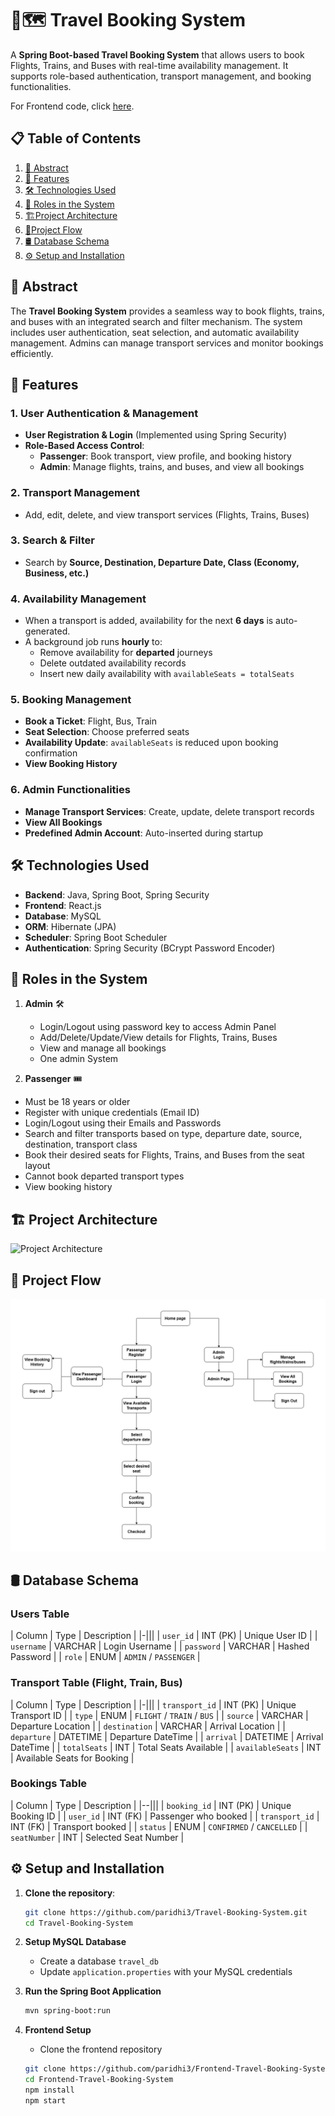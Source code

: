 <!--
# Travel Booking System

Frontend: https://github.com/paridhi3/Frontend-Travel-Booking-System

## **System Functionalities Overview**

### **1. User Authentication & Management**
- **User Registration & Login** (Implemented using Spring Security)
- **Role-Based Access Control**:
  - **Passenger**: View profile, Book Flights/Trains/Buses, View Booking History
  - **Admin**: Manage flights, trains, and buses, view all bookings

### **2. Transport Management**
- **Flight Management**: Add, edit, delete flights & view available flights
- **Train Management**: Add, edit, delete trains & view available trains
- **Bus Management**: Add, edit, delete buses & view available buses

### **3. Search & Filter**
- Search and filter transport options based on:
  - **Source**
  - **Destination**
  - **Departure Date**
  - **Class (Economy, Business, etc.)**

## **4. Availability Management**
- When a new transport is added through post method, availability for the next **6 days** is automatically generated.
- A background job runs **every hour** to:
  - Remove transport availability for **departed journeys**.
  - Delete availability records for **previous days**.
  - Insert a **new daily availability record**, setting `availableSeats = totalSeats`.

### **5. Booking Management**
- **Book a Ticket**: (Flight, Bus, Train)
- **Seat Selection**: Choose preferred seats from a seat layout.
- **Availability Update**: `availableSeats` is reduced when a booking is confirmed.
- **View Booking History**

### **6. Admin Functionalities**
- **Manage Transport Services** (Create, Read, Update, Delete Flights, Trains, and Buses)
- **View All Bookings**
- **Predefined Admin Credentials**:
  - A single **admin account** exists with **predefined credentials**, which are **automatically inserted/updated into the database on application startup**.
-->
# 📍🗺️ Travel Booking System  

A **Spring Boot-based Travel Booking System** that allows users to book Flights, Trains, and Buses with real-time availability management. It supports role-based authentication, transport management, and booking functionalities.

For Frontend code, click [here](https://github.com/paridhi3/Frontend-Travel-Booking-System).  

## 📋 Table of Contents  
1. [📄 Abstract](#-abstract)  
2. [🚀 Features](#-features)  
3. [🛠 Technologies Used](#-technologies-used)  
4. [👥 Roles in the System](#-roles-in-the-system)
5. [🏗️Project Architecture](#-project-architecture)
6. [🔄Project Flow](#-project-flow)
7. [🛢 Database Schema](#-database-schema)  
8. [⚙️ Setup and Installation](#️-setup-and-installation)  

## 📄 **Abstract**  

The **Travel Booking System** provides a seamless way to book flights, trains, and buses with an integrated search and filter mechanism. The system includes user authentication, seat selection, and automatic availability management. Admins can manage transport services and monitor bookings efficiently.

## 🚀 **Features**  

### **1. User Authentication & Management**  
- **User Registration & Login** (Implemented using Spring Security)  
- **Role-Based Access Control**:  
  - **Passenger**: Book transport, view profile, and booking history  
  - **Admin**: Manage flights, trains, and buses, and view all bookings  

### **2. Transport Management**  
- Add, edit, delete, and view transport services (Flights, Trains, Buses)  

### **3. Search & Filter**  
- Search by **Source, Destination, Departure Date, Class (Economy, Business, etc.)**  

### **4. Availability Management**  
- When a transport is added, availability for the next **6 days** is auto-generated.  
- A background job runs **hourly** to:  
  - Remove availability for **departed** journeys  
  - Delete outdated availability records  
  - Insert new daily availability with `availableSeats = totalSeats`  

### **5. Booking Management**  
- **Book a Ticket**: Flight, Bus, Train  
- **Seat Selection**: Choose preferred seats  
- **Availability Update**: `availableSeats` is reduced upon booking confirmation  
- **View Booking History**  

### **6. Admin Functionalities**  
- **Manage Transport Services**: Create, update, delete transport records  
- **View All Bookings**  
- **Predefined Admin Account**: Auto-inserted during startup
  

## 🛠 **Technologies Used**  

- **Backend**: Java, Spring Boot, Spring Security  
- **Frontend**: React.js
- **Database**: MySQL  
- **ORM**: Hibernate (JPA)  
- **Scheduler**: Spring Boot Scheduler  
- **Authentication**: Spring Security (BCrypt Password Encoder)


## 👥 **Roles in the System**  

1. **Admin** 🛠
   - Login/Logout using password key to access Admin Panel​
   - Add/Delete/Update/View details for Flights, Trains, Buses​
   - View and manage all bookings
   - One admin System

2. **Passenger** 🎟  
- Must be 18 years or older  
- Register with unique credentials (Email ID)  
- Login/Logout using their Emails and Passwords  
- Search and filter transports based on type, departure date, source, destination, transport class  
- Book their desired seats for Flights, Trains, and Buses from the seat layout  
- Cannot book departed transport types  
- View booking history  


## 🏗️ **Project Architecture**  
![Project Architecture]()


## 🔄 **Project Flow**  
![Project Flow](Project%20Flow.drawio%20(1).png)


## 🛢 **Database Schema**  

### **Users Table**  
| Column          | Type        | Description                  |
|-|||
| `user_id`      | INT (PK)    | Unique User ID               |
| `username`     | VARCHAR     | Login Username               |
| `password`     | VARCHAR     | Hashed Password              |
| `role`         | ENUM        | `ADMIN` / `PASSENGER`        |

### **Transport Table (Flight, Train, Bus)**  
| Column          | Type        | Description                  |
|-|||
| `transport_id` | INT (PK)    | Unique Transport ID          |
| `type`         | ENUM        | `FLIGHT` / `TRAIN` / `BUS`   |
| `source`       | VARCHAR     | Departure Location           |
| `destination`  | VARCHAR     | Arrival Location             |
| `departure`    | DATETIME    | Departure DateTime           |
| `arrival`      | DATETIME    | Arrival DateTime             |
| `totalSeats`   | INT         | Total Seats Available        |
| `availableSeats` | INT       | Available Seats for Booking  |

### **Bookings Table**  
| Column        | Type        | Description                        |
|--|||
| `booking_id` | INT (PK)    | Unique Booking ID                 |
| `user_id`    | INT (FK)    | Passenger who booked              |
| `transport_id` | INT (FK)  | Transport booked                  |
| `status`     | ENUM        | `CONFIRMED` / `CANCELLED`         |
| `seatNumber` | INT         | Selected Seat Number              |



## ⚙️ **Setup and Installation**  

1. **Clone the repository**:  
   ```bash
   git clone https://github.com/paridhi3/Travel-Booking-System.git
   cd Travel-Booking-System
   
2. **Setup MySQL Database**  
   - Create a database `travel_db`  
   - Update `application.properties` with your MySQL credentials  

3. **Run the Spring Boot Application**  
   ```bash
   mvn spring-boot:run
   
4. **Frontend Setup**  
   - Clone the frontend repository  
   ```bash
   git clone https://github.com/paridhi3/Frontend-Travel-Booking-System.git
   cd Frontend-Travel-Booking-System
   npm install
   npm start
